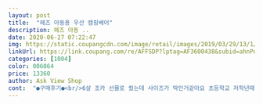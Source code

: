 ```yaml
---
layout: post 
title:  "헤즈 아동용 우산 캠핑베어" 
description: 헤즈 아동 ..
date: 2020-06-27 07:22:47 
img: https://static.coupangcdn.com/image/retail/images/2019/03/29/13/1/b9e57d7e-fb9f-4643-9c87-6786833a8590.jpg 
linkUrl: https://link.coupang.com/re/AFFSDP?lptag=AF3600438&subid=ahnPublicAsk&pageKey=204393457&itemId=600944414&vendorItemId=4573968889&traceid=V0-113-2f8d9227deee53f7 
categories: [1004] 
color: 006064 
price: 13360 
author: Ask View Shop 
cont:  "●구매후기●<br/>6살 조카 선물로 줬는데 사이즈가 딱인거같아요 초등학교 저학년때까진 쓰지 않을까 싶어요 잃어버리지만 않는다면;;<br/>6세 들기에 크기 적당하고 손잡이도 안미끄러지게 질이 그렇고요.<br/> 우산 중간중간 투명하게 2군데정도 있어 여러모로 안전하고 아이를 위한 제품인것같아 좋아요<br/>마트에서 우산보러 갔더니 핑크 뽀로 우산 40센치 너무 작아보이고 갈빗대가 너무 부실해서 금방 부숴질거 같고... <br/> 근데 아이가 들기엔 가벼워서 편하겠더라구여.<br/>.<br/> 그치만 제맘에는 성이 안차서 검색하다가 헤즈 우산 구입하게됐어요! 43센치라 3센치 밖에 차이안나는데 헤즈 우산은 제가 봤던 우산보다 더 크네요! 21개월 아이가 들기엔 조금 큰감도 있지만, 오래 쓸수 있을거 같구요.<br/> 갈빗대도 튼튼해서 엄마 맘에 쏙 듭니다! 디자인도 너무 귀여워요! 우산 하나로 비오는 날을 기다려봅니다... <br/> ෆ<br/>6살 조카 선물로 줬는데 사이즈가 딱인거같아요 초등학교 저학년때까진 쓰지 않을까 싶어요 잃어버리지만 않는다면;;<br/>6세 들기에 크기 적당하고 손잡이도 안미끄러지게 질이 그렇고요.<br/> 우산 중간중간 투명하게 2군데정도 있어 여러모로 안전하고 아이를 위한 제품인것같아 좋아요<br/>마트에서 우산보러 갔더니 핑크 뽀로 우산 40센치 너무 작아보이고 갈빗대가 너무 부실해서 금방 부숴질거 같고... <br/> 근데 아이가 들기엔 가벼워서 편하겠더라구여.<br/>.<br/> 그치만 제맘에는 성이 안차서 검색하다가 헤즈 우산 구입하게됐어요! 43센치라 3센치 밖에 차이안나는데 헤즈 우산은 제가 봤던 우산보다 더 크네요! 21개월 아이가 들기엔 조금 큰감도 있지만, 오래 쓸수 있을거 같구요.<br/> 갈빗대도 튼튼해서 엄마 맘에 쏙 듭니다! 디자인도 너무 귀여워요! 우산 하나로 비오는 날을 기다려봅니다... <br/> ෆ<br/>" 
---
```

